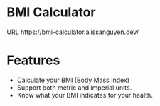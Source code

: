 # BMI Calculator

URL https://bmi-calculator.alissanguyen.dev/


# Features

- Calculate your BMI (Body Mass Index)
- Support both metric and imperial units.
- Know what your BMI indicates for your health.

